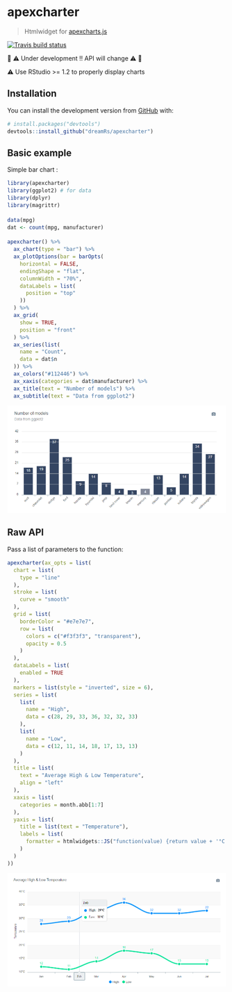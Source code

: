 # apexcharter

> Htmlwidget for [apexcharts.js](https://github.com/apexcharts/apexcharts.js)

[![Travis build status](https://travis-ci.org/dreamRs/apexcharter.svg?branch=master)](https://travis-ci.org/dreamRs/apexcharter)

:construction: :warning: Under development !! API will change :warning: :construction:

:warning: Use RStudio >= 1.2 to properly display charts



## Installation

You can install the development version from [GitHub](https://github.com/) with:

``` r
# install.packages("devtools")
devtools::install_github("dreamRs/apexcharter")
```


## Basic example

Simple bar chart :

```r
library(apexcharter)
library(ggplot2) # for data
library(dplyr)
library(magrittr)

data(mpg)
dat <- count(mpg, manufacturer)

apexcharter() %>% 
  ax_chart(type = "bar") %>% 
  ax_plotOptions(bar = barOpts(
    horizontal = FALSE,
    endingShape = "flat",
    columnWidth = "70%",
    dataLabels = list(
      position = "top"
    ))
  ) %>% 
  ax_grid(
    show = TRUE,
    position = "front"
  ) %>% 
  ax_series(list(
    name = "Count",
    data = dat$n
  )) %>% 
  ax_colors("#112446") %>% 
  ax_xaxis(categories = dat$manufacturer) %>% 
  ax_title(text = "Number of models") %>% 
  ax_subtitle(text = "Data from ggplot2")
```

![alt text](img/api-bars.png)


## Raw API

Pass a list of parameters to the function:

``` r
apexcharter(ax_opts = list(
  chart = list(
    type = "line"
  ),
  stroke = list(
    curve = "smooth"
  ),
  grid = list(
    borderColor = "#e7e7e7",
    row = list(
      colors = c("#f3f3f3", "transparent"),
      opacity = 0.5
    )
  ),
  dataLabels = list(
    enabled = TRUE
  ),
  markers = list(style = "inverted", size = 6),
  series = list(
    list(
      name = "High",
      data = c(28, 29, 33, 36, 32, 32, 33)
    ),
    list(
      name = "Low",
      data = c(12, 11, 14, 18, 17, 13, 13)
    )
  ),
  title = list(
    text = "Average High & Low Temperature",
    align = "left"
  ),
  xaxis = list(
    categories = month.abb[1:7]
  ),
  yaxis = list(
    title = list(text = "Temperature"),
    labels = list(
      formatter = htmlwidgets::JS("function(value) {return value + '°C';}")
    )
  )
))
```

![alt text](img/raw-lines.png)

